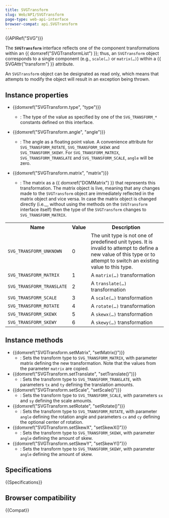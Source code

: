 ```yaml
---
title: SVGTransform
slug: Web/API/SVGTransform
page-type: web-api-interface
browser-compat: api.SVGTransform
---
```


{{APIRef("SVG")}}

The **`SVGTransform`** interface reflects one of the component transformations within an {{ domxref("SVGTransformList") }}; thus, an `SVGTransform` object corresponds to a single component (e.g., `scale(…)` or `matrix(…)`) within a {{ SVGAttr("transform") }} attribute.

An `SVGTransform` object can be designated as read only, which means that attempts to modify the object will result in an exception being thrown.

## Instance properties

- {{domxref("SVGTransform.type", "type")}}

  - : The type of the value as specified by one of the `SVG_TRANSFORM_*` constants defined on this interface.

- {{domxref("SVGTransform.angle", "angle")}}

  - : The angle as a floating point value. A convenience attribute for `SVG_TRANSFORM_ROTATE`, `SVG_TRANSFORM_SKEWX` and `SVG_TRANSFORM_SKEWY`. For `SVG_TRANSFORM_MATRIX`, `SVG_TRANSFORM_TRANSLATE` and `SVG_TRANSFORM_SCALE`, `angle` will be zero.

- {{domxref("SVGTransform.matrix", "matrix")}}
  - : The matrix as a {{ domxref("DOMMatrix") }} that represents this transformation. The matrix object is live, meaning that any changes made to the `SVGTransform` object are immediately reflected in the matrix object and vice versa. In case the matrix object is changed directly (i.e.,,, without using the methods on the `SVGTransform` interface itself) then the type of the `SVGTransform` changes to `SVG_TRANSFORM_MATRIX`.

<table class="no-markdown">
  <tbody>
    <tr>
      <th>Name</th>
      <th>Value</th>
      <th>Description</th>
    </tr>
    <tr>
      <td><code>SVG_TRANSFORM_UNKNOWN</code></td>
      <td>0</td>
      <td>
        The unit type is not one of predefined unit types. It is invalid to
        attempt to define a new value of this type or to attempt to switch an
        existing value to this type.
      </td>
    </tr>
    <tr>
      <td><code>SVG_TRANSFORM_MATRIX</code></td>
      <td>1</td>
      <td>A <code>matrix(…)</code> transformation</td>
    </tr>
    <tr>
      <td><code>SVG_TRANSFORM_TRANSLATE</code></td>
      <td>2</td>
      <td>A <code>translate(…)</code> transformation</td>
    </tr>
    <tr>
      <td><code>SVG_TRANSFORM_SCALE</code></td>
      <td>3</td>
      <td>A <code>scale(…)</code> transformation</td>
    </tr>
    <tr>
      <td><code>SVG_TRANSFORM_ROTATE</code></td>
      <td>4</td>
      <td>A <code>rotate(…)</code> transformation</td>
    </tr>
    <tr>
      <td><code>SVG_TRANSFORM_SKEWX</code></td>
      <td>5</td>
      <td>A <code>skewx(…)</code> transformation</td>
    </tr>
    <tr>
      <td><code>SVG_TRANSFORM_SKEWY</code></td>
      <td>6</td>
      <td>A <code>skewy(…)</code> transformation</td>
    </tr>
  </tbody>
</table>

## Instance methods

- {{domxref("SVGTransform.setMatrix", "setMatrix()")}}
  - : Sets the transform type to `SVG_TRANSFORM_MATRIX`, with parameter matrix defining the new transformation. Note that the values from the parameter `matrix` are copied.
- {{domxref("SVGTransform.setTranslate", "setTranslate()")}}
  - : Sets the transform type to `SVG_TRANSFORM_TRANSLATE`, with parameters `tx` and `ty` defining the translation amounts.
- {{domxref("SVGTransform.setScale", "setScale()")}}
  - : Sets the transform type to `SVG_TRANSFORM_SCALE`, with parameters `sx` and `sy` defining the scale amounts.
- {{domxref("SVGTransform.setRotate", "setRotate()")}}
  - : Sets the transform type to `SVG_TRANSFORM_ROTATE`, with parameter `angle` defining the rotation angle and parameters `cx` and `cy` defining the optional center of rotation.
- {{domxref("SVGTransform.setSkewX", "setSkewX()")}}
  - : Sets the transform type to `SVG_TRANSFORM_SKEWX`, with parameter `angle` defining the amount of skew.
- {{domxref("SVGTransform.setSkewY", "setSkewY()")}}
  - : Sets the transform type to `SVG_TRANSFORM_SKEWY`, with parameter `angle` defining the amount of skew.

## Specifications

{{Specifications}}

## Browser compatibility

{{Compat}}
